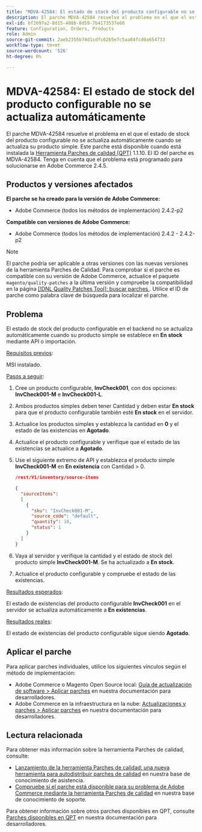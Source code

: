 ```yaml
---
title: "MDVA-42584: El estado de stock del producto configurable no se actualiza automáticamente"
description: El parche MDVA-42584 resuelve el problema en el que el estado de stock del producto configurable no se actualiza automáticamente cuando se actualiza su producto simple. Este parche está disponible cuando está instalada la [Quality Patches Tool (QPT)](/help/announcements/adobe-commerce-announcements/magento-quality-patches-released-new-tool-to-self-serve-quality-patches.md) 1.1.10. El ID del parche es MDVA-42584. Tenga en cuenta que el problema está programado para solucionarse en Adobe Commerce 2.4.5.
exl-id: bf2697a2-8d15-408b-8d59-7b4173537e60
feature: Configuration, Orders, Products
role: Admin
source-git-commit: 2aeb2355b74d1cdfc62b5e7c5aa04fcd0a654733
workflow-type: tm+mt
source-wordcount: '526'
ht-degree: 0%

---
```


# MDVA-42584: El estado de stock del producto configurable no se actualiza automáticamente

El parche MDVA-42584 resuelve el problema en el que el estado de stock del producto configurable no se actualiza automáticamente cuando se actualiza su producto simple. Este parche está disponible cuando está instalada la [Herramienta Parches de calidad (QPT)](/help/announcements/adobe-commerce-announcements/magento-quality-patches-released-new-tool-to-self-serve-quality-patches.md) 1.1.10. El ID del parche es MDVA-42584. Tenga en cuenta que el problema está programado para solucionarse en Adobe Commerce 2.4.5.

## Productos y versiones afectados

**El parche se ha creado para la versión de Adobe Commerce:**

* Adobe Commerce (todos los métodos de implementación) 2.4.2-p2

**Compatible con versiones de Adobe Commerce:**

* Adobe Commerce (todos los métodos de implementación) 2.4.2 - 2.4.2-p2

>[!NOTE]
>
>El parche podría ser aplicable a otras versiones con las nuevas versiones de la herramienta Parches de Calidad. Para comprobar si el parche es compatible con su versión de Adobe Commerce, actualice el paquete `magento/quality-patches` a la última versión y compruebe la compatibilidad en la página [[!DNL Quality Patches Tool]: buscar parches ](https://experienceleague.adobe.com/tools/commerce-quality-patches/index.html?lang=es). Utilice el ID de parche como palabra clave de búsqueda para localizar el parche.

## Problema

El estado de stock del producto configurable en el backend no se actualiza automáticamente cuando su producto simple se establece en **En stock** mediante API o importación.

<u>Requisitos previos</u>:

MSI instalado.

<u>Pasos a seguir</u>:

1. Cree un producto configurable, **InvCheck001**, con dos opciones: **InvCheck001-M** e **InvCheck001-L**.
1. Ambos productos simples deben tener Cantidad y deben estar **En stock** para que el producto configurable también esté **En stock** en el servidor.
1. Actualice los productos simples y establezca la cantidad en **0** y el estado de las existencias en **Agotado**.
1. Actualice el producto configurable y verifique que el estado de las existencias se actualice a **Agotado**.
1. Use el siguiente extremo de API y establezca el producto simple **InvCheck001-M** en **En existencia** con Cantidad > 0.

   ```JSON
   /rest/V1/inventory/source-items
   
   {
     "sourceItems":
     [
       {
         "sku": "InvCheck001-M",
         "source_code": "default",
         "quantity": 10,
         "status": 1
       }
     ]
   }
   ```

1. Vaya al servidor y verifique la cantidad y el estado de stock del producto simple **InvCheck001-M**. Se ha actualizado a **En stock**.
1. Actualice el producto configurable y compruebe el estado de las existencias.

<u>Resultados esperados</u>:

El estado de existencias del producto configurable **InvCheck001** en el servidor se actualiza automáticamente a **En existencias**.

<u>Resultados reales</u>:

El estado de existencias del producto configurable sigue siendo **Agotado**.

## Aplicar el parche

Para aplicar parches individuales, utilice los siguientes vínculos según el método de implementación:

* Adobe Commerce o Magento Open Source local: [Guía de actualización de software > Aplicar parches](https://experienceleague.adobe.com/es/docs/commerce-operations/tools/quality-patches-tool/usage) en nuestra documentación para desarrolladores.
* Adobe Commerce en la infraestructura en la nube: [Actualizaciones y parches > Aplicar parches](https://experienceleague.adobe.com/es/docs/commerce-cloud-service/user-guide/develop/upgrade/apply-patches) en nuestra documentación para desarrolladores.

## Lectura relacionada

Para obtener más información sobre la herramienta Parches de calidad, consulte:

* [Lanzamiento de la herramienta Parches de calidad: una nueva herramienta para autodistribuir parches de calidad](/help/announcements/adobe-commerce-announcements/magento-quality-patches-released-new-tool-to-self-serve-quality-patches.md) en nuestra base de conocimiento de asistencia.
* [Compruebe si el parche está disponible para su problema de Adobe Commerce mediante la herramienta Parches de calidad](/help/support-tools/patches-available-in-qpt-tool/check-patch-for-magento-issue-with-magento-quality-patches.md) en nuestra base de conocimiento de soporte.

Para obtener información sobre otros parches disponibles en QPT, consulte [Parches disponibles en QPT](https://experienceleague.adobe.com/tools/commerce-quality-patches/index.html?lang=es) en nuestra documentación para desarrolladores.
